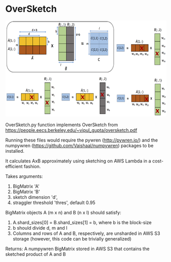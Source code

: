 # OverSketch

<img src="images/bMM.png" height="300">

OverSketch.py function implements OverSketch from 
https://people.eecs.berkeley.edu/~vipul_gupta/oversketch.pdf

Running these files would require the pywren (http://pywren.io/) and the numpywren (https://github.com/Vaishaal/numpywren) packages to be installed. 

It calculates AxB approximately using sketching on AWS Lambda in a cost-efficient fashion.

Takes arguments: 
1. BigMatrix 'A' 
2. BigMatrix 'B' 
3. sketch dimension 'd', 
4. straggler threshold 'thres', default 0.95 

BigMatrix objects A (m x n) and B (n x l) should satisfy:
1. A.shard_sizes[0] = B.shard_sizes[1] = b, where b is the block-size
2. b should divide d, m and l
3. Columns and rows of A and B, respectively, are unsharded in AWS S3 storage (however, this code can be trivially generalized)

Returns: A numpywren BigMatrix stored in AWS S3 that contains the sketched product of A and B

